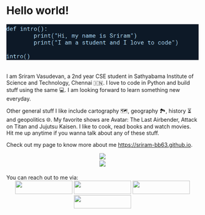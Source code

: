 # Hello world!

<div align="center">
<img src='cover.jpg' title="cover" alt="">
</div>
<br />

I am Sriram Vasudevan, a 2nd year CSE student in Sathyabama Institute of Science and Technology, Chennai :india:. I love to code in Python and build stuff using the same :computer:. I am looking forward to learn something new everyday.


<!-- I am a big fan of 
> "Shinzou wo sasageyo" <br> - Commander Erwin Smith (Attack on Titan)

which translates to "Devote your heart". -->

Other general stuff I like include cartography :world_map:, geography :national_park:, history :hourglass_flowing_sand: and geopolitics :globe_with_meridians:. My favorite shows are Avatar: The Last Airbender, Attack on Titan and Jujutsu Kaisen. I like to cook, read books and watch movies. Hit me up anytime if you wanna talk about any of these stuff. 

Check out my page to know more about me <a href="https://sriram-bb63.github.io/">https://sriram-bb63.github.io</a>.

<div align="center">
<img src="https://github-readme-stats.vercel.app/api?username=Sriram-bb63&show_icons=true&theme=synthwave&border_radius=0&title_color=a4ccd8&text_color=a4ccd8&icon_color=a4ccd8&bg_color=0d1927&custom_title=Github stats">
<br />
<img src="https://activity-graph.herokuapp.com/graph?username=Sriram-bb63&bg_color=0d1927&color=8aafba&line=8aafba&point=8aafba&area_color==8aafba&hide_border=true&custom_title=Contribution%20Graph">
</div>

<br />
You can reach out to me via:
<div align="center">
<a href="https://www.linkedin.com/in/sriram-vasudevan-0812" target="_blank"><img src="https://img.shields.io/badge/LinkedIn-0077B5?style=for-the-badge&logo=linkedin&logoColor=white" style="width: 150px; height: 35px;"></a> <a href="https://discordapp.com/users/576274954367139850" target="_blank"><img src="https://img.shields.io/badge/Discord-7289DA?style=for-the-badge&logo=discord&logoColor=white" style="width: 150px; height: 35px;"></a> <a href="mailto:srriram2002.31@gmail.com" target="_blank"><img src="https://img.shields.io/badge/Gmail-D14836?style=for-the-badge&logo=gmail&logoColor=white" style="width: 150px; height: 35px;"></a> <a href="https://twitter.com/Sriram_31_?t=jruCfgXdkYG8LtihMqVATw&s=09" target="_blank"><img src="https://img.shields.io/badge/Twitter-1DA1F2?style=for-the-badge&logo=twitter&logoColor=white" style="width: 150px; height: 35px;"></a>
</div>
